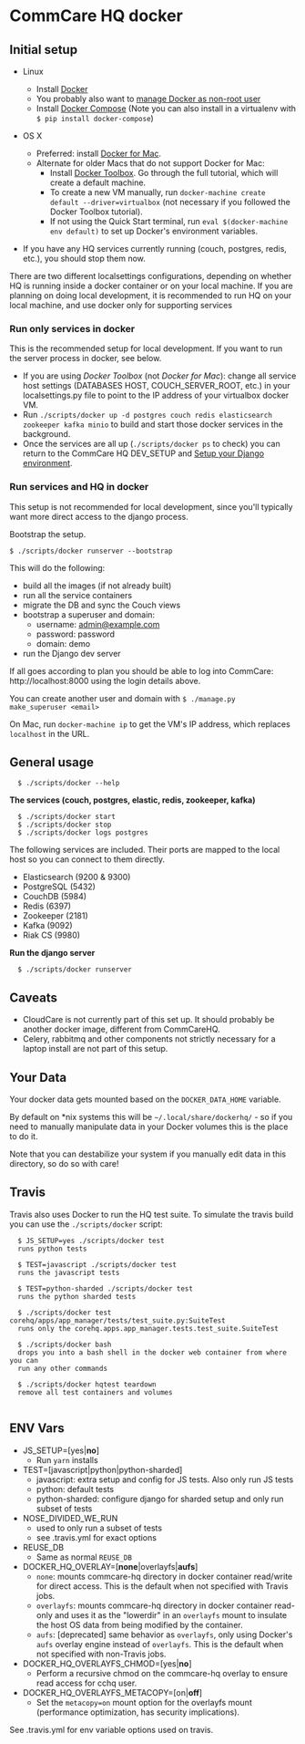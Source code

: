 CommCare HQ docker
==================

Initial setup
-------------
* Linux
   * Install [Docker](https://docs.docker.com/install/linux/docker-ce/ubuntu/#install-using-the-repository)
   * You probably also want to [manage Docker as non-root user](https://docs.docker.com/install/linux/linux-postinstall/#manage-docker-as-a-non-root-user)
   * Install [Docker Compose](https://docs.docker.com/compose/install/) (Note you can also install in a virtualenv with `$ pip install docker-compose`)
* OS X
   * Preferred: install [Docker for Mac](https://docs.docker.com/docker-for-mac/install/).
   * Alternate for older Macs that do not support Docker for Mac:
     * Install [Docker Toolbox](https://docs.docker.com/toolbox/toolbox_install_mac/). Go through the full tutorial, which will create a default machine.
     * To create a new VM manually, run `docker-machine create default --driver=virtualbox` (not necessary if you followed the Docker Toolbox tutorial).
     * If not using the Quick Start terminal, run `eval $(docker-machine env default)` to set up Docker's environment variables.

* If you have any HQ services currently running (couch, postgres, redis, etc.), you should stop them now. 

There are two different localsettings configurations, depending on whether HQ is running inside a docker container or on your local machine. If you are planning on doing local development, it is recommended to run HQ on your local machine, and use docker only for supporting services

### Run only services in docker

This is the recommended setup for local development.  If you want to run the server process in docker, see below.

* If you are using _Docker Toolbox_ (not _Docker for Mac_): change all service host settings (DATABASES HOST, COUCH_SERVER_ROOT, etc.) in your localsettings.py file to point to the IP address of your virtualbox docker VM.
* Run `./scripts/docker up -d postgres couch redis elasticsearch zookeeper kafka minio` to build and start those docker services in the background.
* Once the services are all up (`./scripts/docker ps` to check) you can return to the CommCare HQ DEV_SETUP and [Setup your Django environment](https://github.com/dimagi/commcare-hq/blob/master/DEV_SETUP.md#set-up-your-django-environment).

### Run services and HQ in docker

This setup is not recommended for local development, since you'll typically want more direct access to the django process.

Bootstrap the setup.

```
$ ./scripts/docker runserver --bootstrap
```

This will do the following:

* build all the images (if not already built)
* run all the service containers
* migrate the DB and sync the Couch views
* bootstrap a superuser and domain:
  * username: admin@example.com
  * password: password
  * domain: demo
* run the Django dev server

If all goes according to plan you should be able to log into CommCare: http://localhost:8000 using
the login details above.

You can create another user and domain with `$ ./manage.py make_superuser <email>`

On Mac, run `docker-machine ip` to get the VM's IP address, which replaces `localhost` in the URL.


General usage
-------------

```
  $ ./scripts/docker --help
```

**The services (couch, postgres, elastic, redis, zookeeper, kafka)**
```
  $ ./scripts/docker start
  $ ./scripts/docker stop
  $ ./scripts/docker logs postgres
```
The following services are included. Their ports are mapped to the local host so you can connect to them
directly.

* Elasticsearch (9200 & 9300)
* PostgreSQL (5432)
* CouchDB (5984)
* Redis (6397)
* Zookeeper (2181)
* Kafka (9092)
* Riak CS (9980)

**Run the django server**

```
  $ ./scripts/docker runserver
```

Caveats
-------

* CloudCare is not currently part of this set up. It should probably be another docker image, different from CommCareHQ.
* Celery, rabbitmq and other components not strictly necessary for a laptop install are not part of this setup.

Your Data
---------

Your docker data gets mounted based on the `DOCKER_DATA_HOME` variable.

By default on *nix systems this will be `~/.local/share/dockerhq/` - so if you need to
manually manipulate data in your Docker volumes this is the place to do it.

Note that you can destabilize your system if you manually edit data in this directory, so do so with care! 

Travis
------
Travis also uses Docker to run the HQ test suite. To simulate the travis build you can use the `./scripts/docker`
script:

```
  $ JS_SETUP=yes ./scripts/docker test
  runs python tests

  $ TEST=javascript ./scripts/docker test
  runs the javascript tests

  $ TEST=python-sharded ./scripts/docker test
  runs the python sharded tests
  
  $ ./scripts/docker test corehq/apps/app_manager/tests/test_suite.py:SuiteTest
  runs only the corehq.apps.app_manager.tests.test_suite.SuiteTest
  
  $ ./scripts/docker bash
  drops you into a bash shell in the docker web container from where you can
  run any other commands
  
  $ ./scripts/docker hqtest teardown
  remove all test containers and volumes
  
```

ENV Vars
--------

* JS_SETUP=[yes|**no**]
  * Run `yarn` installs
* TEST=[javascript|python|python-sharded]
  * javascript: extra setup and config for JS tests. Also only run JS tests
  * python: default tests
  * python-sharded: configure django for sharded setup and only run subset of tests
* NOSE_DIVIDED_WE_RUN
  * used to only run a subset of tests
  * see .travis.yml for exact options
* REUSE_DB
  * Same as normal `REUSE_DB`
* DOCKER_HQ_OVERLAY=[**none**|overlayfs|**aufs**]
  * `none`: mounts commcare-hq directory in docker container read/write for
    direct access.  This is the default when not specified with Travis jobs.
  * `overlayfs`: mounts commcare-hq directory in docker container read-only and
    uses it as the "lowerdir" in an `overlayfs` mount to insulate the host OS
    data from being modified by the container.
  * `aufs`: [deprecated] same behavior as `overlayfs`, only using Docker's `aufs`
    overlay engine instead of `overlayfs`. This is the default when not
    specified with non-Travis jobs.
* DOCKER_HQ_OVERLAYFS_CHMOD=[yes|**no**]
  * Perform a recursive chmod on the commcare-hq overlay to ensure read access
    for cchq user.
* DOCKER_HQ_OVERLAYFS_METACOPY=[on|**off**]
  * Set the `metacopy=on` mount option for the overlayfs mount (performance
    optimization, has security implications).

See .travis.yml for env variable options used on travis.
